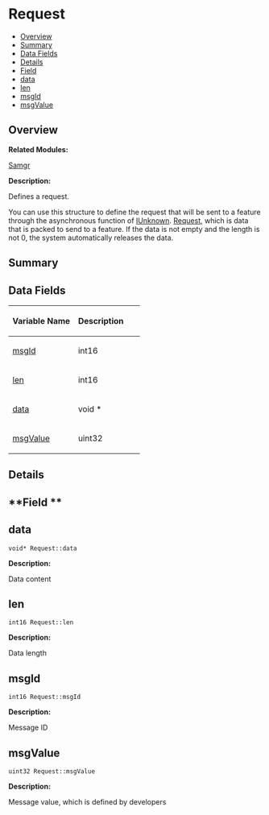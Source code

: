 # Request<a name="EN-US_TOPIC_0000001055358144"></a>

-   [Overview](#section1389605876165635)
-   [Summary](#section2143216301165635)
-   [Data Fields](#pub-attribs)
-   [Details](#section1637798787165635)
-   [Field](#section459350412165635)
-   [data](#a04b0cc187654cc20a1d036917bcad878)
-   [len](#a4fd475107279d3cc090d7a383719ab3d)
-   [msgId](#a3449d55dccf5271f417df1450bac652e)
-   [msgValue](#ae26e2e2c6d456140217167550372a5bd)

## **Overview**<a name="section1389605876165635"></a>

**Related Modules:**

[Samgr](samgr.md)

**Description:**

Defines a request. 

You can use this structure to define the request that will be sent to a feature through the asynchronous function of  [IUnknown](iunknown.md).  [Request](request.md), which is data that is packed to send to a feature. If the data is not empty and the length is not 0, the system automatically releases the data. 

## **Summary**<a name="section2143216301165635"></a>

## Data Fields<a name="pub-attribs"></a>

<a name="table984721231165635"></a>
<table><thead align="left"><tr id="row1024503312165635"><th class="cellrowborder" valign="top" width="50%" id="mcps1.1.3.1.1"><p id="p1753802047165635"><a name="p1753802047165635"></a><a name="p1753802047165635"></a>Variable Name</p>
</th>
<th class="cellrowborder" valign="top" width="50%" id="mcps1.1.3.1.2"><p id="p1665389122165635"><a name="p1665389122165635"></a><a name="p1665389122165635"></a>Description</p>
</th>
</tr>
</thead>
<tbody><tr id="row914634846165635"><td class="cellrowborder" valign="top" width="50%" headers="mcps1.1.3.1.1 "><p id="p1817369409165635"><a name="p1817369409165635"></a><a name="p1817369409165635"></a><a href="request.md#a3449d55dccf5271f417df1450bac652e">msgId</a></p>
</td>
<td class="cellrowborder" valign="top" width="50%" headers="mcps1.1.3.1.2 "><p id="p1584184571165635"><a name="p1584184571165635"></a><a name="p1584184571165635"></a>int16 </p>
</td>
</tr>
<tr id="row1164679972165635"><td class="cellrowborder" valign="top" width="50%" headers="mcps1.1.3.1.1 "><p id="p764009496165635"><a name="p764009496165635"></a><a name="p764009496165635"></a><a href="request.md#a4fd475107279d3cc090d7a383719ab3d">len</a></p>
</td>
<td class="cellrowborder" valign="top" width="50%" headers="mcps1.1.3.1.2 "><p id="p257885027165635"><a name="p257885027165635"></a><a name="p257885027165635"></a>int16 </p>
</td>
</tr>
<tr id="row1314078204165635"><td class="cellrowborder" valign="top" width="50%" headers="mcps1.1.3.1.1 "><p id="p2116903811165635"><a name="p2116903811165635"></a><a name="p2116903811165635"></a><a href="request.md#a04b0cc187654cc20a1d036917bcad878">data</a></p>
</td>
<td class="cellrowborder" valign="top" width="50%" headers="mcps1.1.3.1.2 "><p id="p1017662777165635"><a name="p1017662777165635"></a><a name="p1017662777165635"></a>void * </p>
</td>
</tr>
<tr id="row817899506165635"><td class="cellrowborder" valign="top" width="50%" headers="mcps1.1.3.1.1 "><p id="p120451862165635"><a name="p120451862165635"></a><a name="p120451862165635"></a><a href="request.md#ae26e2e2c6d456140217167550372a5bd">msgValue</a></p>
</td>
<td class="cellrowborder" valign="top" width="50%" headers="mcps1.1.3.1.2 "><p id="p583421713165635"><a name="p583421713165635"></a><a name="p583421713165635"></a>uint32 </p>
</td>
</tr>
</tbody>
</table>

## **Details**<a name="section1637798787165635"></a>

## **Field **<a name="section459350412165635"></a>

## data<a name="a04b0cc187654cc20a1d036917bcad878"></a>

```
void* Request::data
```

 **Description:**

Data content 

## len<a name="a4fd475107279d3cc090d7a383719ab3d"></a>

```
int16 Request::len
```

 **Description:**

Data length 

## msgId<a name="a3449d55dccf5271f417df1450bac652e"></a>

```
int16 Request::msgId
```

 **Description:**

Message ID 

## msgValue<a name="ae26e2e2c6d456140217167550372a5bd"></a>

```
uint32 Request::msgValue
```

 **Description:**

Message value, which is defined by developers 

